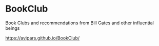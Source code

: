 # BookClub
Book Clubs and recommendations from Bill Gates and other influential beings


https://avipars.github.io/BookClub/
